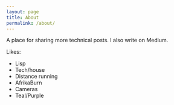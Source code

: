 ```yaml
---
layout: page
title: About
permalink: /about/
---
```


A place for sharing more technical posts. I also write on Medium.

Likes:

 * Lisp
 * Tech/house
 * Distance running
 * AfrikaBurn
 * Cameras
 * Teal/Purple
